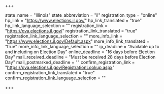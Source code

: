 +++

state_name = "Illinois"
state_abbreviation = "il"
registration_type = "online"
hp_link = "https://www.elections.il.gov/"
hp_link_translated = "true"
hp_link_language_selection = ""
registration_link = "https://ova.elections.il.gov/"
registration_link_translated = "true"
registration_link_language_selection = ""
more_info_link = "https://www.elections.il.gov/Default.aspx"
more_info_link_translated = "true"
more_info_link_language_selection = ""
ip_deadline = "Available up to and including on Election Day"
online_deadline = "16 days before Election Day"
mail_received_deadline = "Must be received 28 days before Election Day"
mail_postmarked_deadline = ""
confirm_registration_link = "https://ova.elections.il.gov/RegistrationLookup.aspx"
confirm_registration_link_translated = "true"
confirm_registration_link_language_selection = ""

+++